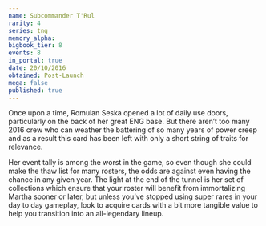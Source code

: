 ```yaml
---
name: Subcommander T'Rul
rarity: 4
series: tng
memory_alpha:
bigbook_tier: 8
events: 8
in_portal: true
date: 20/10/2016
obtained: Post-Launch
mega: false
published: true
---
```


Once upon a time, Romulan Seska opened a lot of daily use doors, particularly on the back of her great ENG base. But there aren’t too many 2016 crew who can weather the battering of so many years of power creep and as a result this card has been left with only a short string of traits for relevance.

Her event tally is among the worst in the game, so even though she could make the thaw list for many rosters, the odds are against even having the chance in any given year. The light at the end of the tunnel is her set of collections which ensure that your roster will benefit from immortalizing Martha sooner or later, but unless you’ve stopped using super rares in your day to day gameplay, look to acquire cards with a bit more tangible value to help you transition into an all-legendary lineup.
